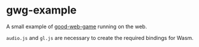 # gwg-example

A small example of [good-web-game](https://github.com/ggez/good-web-game) running on the web.

`audio.js` and `gl.js` are necessary to create the required bindings for Wasm.
